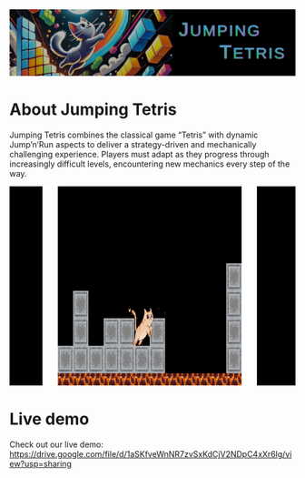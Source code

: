 <img src="Jumping_Tetris_Image.jpg" alt="Jumping Tetris Image" width="1020"/>

# About Jumping Tetris
Jumping Tetris combines the classical game “Tetris” with dynamic Jump’n’Run aspects to deliver a strategy-driven and mechanically challenging experience. Players must adapt as they progress through increasingly difficult levels, encountering new mechanics every step of the way.

<img src="Jumping_Tetris_GameplayGif.gif" alt="Gameplay GIF" width="1020" height="350"/>

# Live demo
Check out our live demo:
https://drive.google.com/file/d/1aSKfveWnNR7zvSxKdCjV2NDpC4xXr6lg/view?usp=sharing

